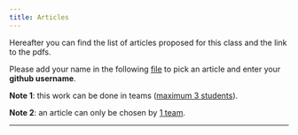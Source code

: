 ```yaml
---
title: Articles
---
```


Hereafter you can find the list of articles proposed for this class and the link to the pdfs.

Please add your name in the following [file](https://docs.google.com/spreadsheets/d/1raZrD6JZQzjE0wmJbP4iM5-4yt9rAkJIFOqgj1q-JxU/edit?usp=sharing) to pick an article and enter your **github username**.

**Note 1**: this work can be done in teams (<span style="text-decoration:underline">maximum 3 students</span>).

**Note 2**: an article can only be chosen by <span style="text-decoration:underline">1 team</span>.

<hr/>
